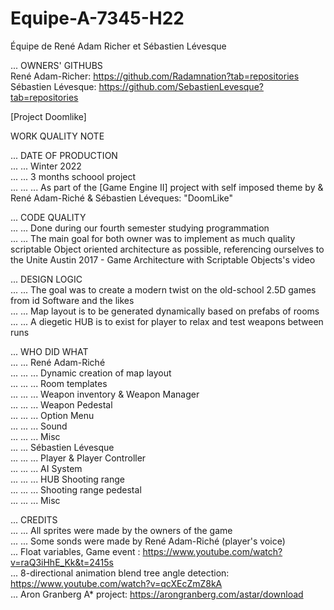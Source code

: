 # Equipe-A-7345-H22
Équipe de René Adam Richer et Sébastien Lévesque <br />

... OWNERS' GITHUBS <br />
René Adam-Richer: https://github.com/Radamnation?tab=repositories <br />
Sébastien Lévesque: https://github.com/SebastienLevesque?tab=repositories <br />


[Project Doomlike] <br />


WORK QUALITY NOTE <br />


... DATE OF PRODUCTION <br />
... ... Winter 2022 <br />
... ... 3 months schoool project <br />
... ... ... As part of the [Game Engine II] project with self imposed theme by & René Adam-Riché & Sébastien Léveques: "DoomLike" <br />


... CODE QUALITY <br />
... ... Done during our fourth semester studying programmation <br />
... ... The main goal for both owner was to implement as much quality scriptable Object oriented architecture as possible, referencing ourselves to the Unite Austin 2017 - Game Architecture with Scriptable Objects's video <br />


... DESIGN LOGIC <br />
... ... The goal was to create a modern twist on the old-school 2.5D games from id Software and the likes <br />
... ... Map layout is to be generated dynamically based on prefabs of rooms <br />
... ... A diegetic HUB is to exist for player to relax and test weapons between runs <br />

... WHO DID WHAT <br />
... ... René Adam-Riché <br />
... ... ... Dynamic creation of map layout <br />
... ... ... Room templates <br />
... ... ... Weapon inventory & Weapon Manager <br />
... ... ... Weapon Pedestal <br />
... ... ... Option Menu <br />
... ... ... Sound <br />
... ... ... Misc <br />
... ... Sébastien Lévesque <br />
... ... ... Player & Player Controller <br />
... ... ... AI System <br />
... ... ... HUB Shooting range <br />
... ... ... Shooting range pedestal <br />
... ... ... Misc <br />

... CREDITS<br />
... ... All sprites were made by the owners of the game<br />
... ... Some sonds were made by René Adam-Riché (player's voice) <br />
... Float variables, Game event : https://www.youtube.com/watch?v=raQ3iHhE_Kk&t=2415s<br />
... 8-directional animation blend tree angle detection: https://www.youtube.com/watch?v=qcXEcZmZ8kA<br />
... Aron Granberg A* project: https://arongranberg.com/astar/download <br />
